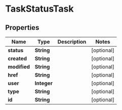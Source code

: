 

# TaskStatusTask


## Properties

| Name | Type | Description | Notes |
|------------ | ------------- | ------------- | -------------|
|**status** | **String** |  |  [optional] |
|**created** | **String** |  |  [optional] |
|**modified** | **String** |  |  [optional] |
|**href** | **String** |  |  [optional] |
|**user** | **Integer** |  |  [optional] |
|**type** | **String** |  |  [optional] |
|**id** | **String** |  |  [optional] |



